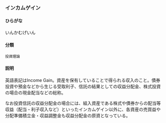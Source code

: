 <div style="display:none;">

## [あ行](securities-terms?id=あ行)

</div>

### インカムゲイン

#### ひらがな

いんかむげいん

#### 分類

`投資理論`

#### 説明

英語表記はIncome Gain。資産を保有していることで得られる収入のこと。債券投資や預金などから生じる受取利子、信託の結果としての収益分配金、株式投資の場合の現金配当などの総称。
 
なお投資信託の収益分配金の場合には、組入資産である株式や債券からの配当等収益（配当・利子収入など）といったインカムゲイン以外に、各資産の売買益や分配準備積立金・収益調整金も収益分配金の原資となっている。

<div style="display:none;">

## [か行](securities-terms?id=か行)
## [さ行](securities-terms?id=さ行)
## [た行](securities-terms?id=た行)
## [な行](securities-terms?id=な行)
## [は行](securities-terms?id=は行)
## [ま行](securities-terms?id=ま行)
## [や行](securities-terms?id=や行)
## [ら行](securities-terms?id=ら行)
## [わ行](securities-terms?id=わ行)
## [英数字・記号](securities-terms?id=英数字・記号)

</div>

